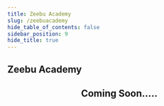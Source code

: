 ```yaml
---
title: Zeebu Academy
slug: /zeebuacademy
hide_table_of_contents: false
sidebar_position: 9
hide_title: true
---
```

<h2> Zeebu Academy </h2>

<div align="center">
<h2>
Coming Soon.....
</h2>
</div>